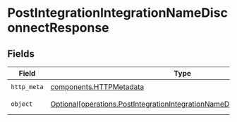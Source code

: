 # PostIntegrationIntegrationNameDisconnectResponse


## Fields

| Field                                                                                                                                                        | Type                                                                                                                                                         | Required                                                                                                                                                     | Description                                                                                                                                                  |
| ------------------------------------------------------------------------------------------------------------------------------------------------------------ | ------------------------------------------------------------------------------------------------------------------------------------------------------------ | ------------------------------------------------------------------------------------------------------------------------------------------------------------ | ------------------------------------------------------------------------------------------------------------------------------------------------------------ |
| `http_meta`                                                                                                                                                  | [components.HTTPMetadata](../../models/components/httpmetadata.md)                                                                                           | :heavy_check_mark:                                                                                                                                           | N/A                                                                                                                                                          |
| `object`                                                                                                                                                     | [Optional[operations.PostIntegrationIntegrationNameDisconnectResponseBody]](../../models/operations/postintegrationintegrationnamedisconnectresponsebody.md) | :heavy_minus_sign:                                                                                                                                           | Successful response                                                                                                                                          |